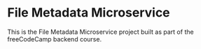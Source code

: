 # File Metadata Microservice

This is the File Metadata Microservice project built as part of the freeCodeCamp backend course.
